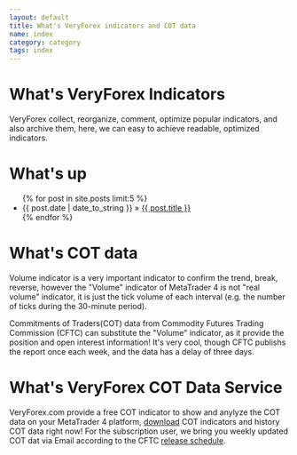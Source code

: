```yaml
---
layout: default
title: What's VeryForex indicators and COT data
name: index
category: category
tags: index
---
```


What's VeryForex Indicators
=================================
VeryForex collect, reorganize, comment, optimize popular indicators, and also archive them, here, we can easy to achieve readable, optimized indicators.

What's up
=================================
<ul>
{% for post in site.posts limit:5 %}
    <li><span>{{ post.date | date_to_string }}</span> &raquo; <a href="{{ post.url }}">{{ post.title }}</a></li>
{% endfor %}
</ul>

What's COT data
=================================

Volume indicator is a very important indicator to confirm the trend, break, reverse, however the "Volume" indicator of MetaTrader 4 is not "real volume" indicator, it is just the tick volume of each interval (e.g. the number of ticks during the 30-minute period).

Commitments of Traders(COT) data from Commodity Futures Trading Commission (CFTC) can substitute the "Volume" indicator, as it provide the position and open interest information! It's very cool, though CFTC publishs the report once each week, and the data has a delay of three days. 


What's VeryForex COT Data Service
=================================

VeryForex.com provide a free COT indicator to show and anylyze the COT data on your MetaTrader 4 platform, [download](/cot/download.html) COT indicators and history COT data right now!
For the subscription user, we bring you weekly updated COT dat via Email according to the CFTC [release schedule](/cot/schedule.html).


